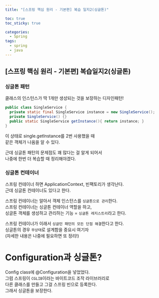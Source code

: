 ```yaml
---
title: "[스프링 핵심 원리 - 기본편] 복습 일지2(싱글톤)"

toc: true
toc_sticky: true

categories:
  - Spring
tags:
  - spring
  - java
---
```


## [스프링 핵심 원리 - 기본편] 복습일지2(싱글톤)

### 싱글톤 패턴

클래스의 인스턴스가 딱 1개만 생성되는 것을 보장하는 디자인패턴!

```java
public class SingleService {
  private static final SingleService instance = new SingleService();
  private SingleService() {}
  public static SingleService getInstance(){ return instance; }
}
```

이 상태로 single.getInstance를 2번 사용했을 때  
같은 객체가 나옴을 알 수 있다.  

근데 싱글톤 패턴의 문제점도 꽤 많다는 걸 알게 되어서  
나중에 한번 더 복습할 때 정리해야겠다.  

### 싱글톤 컨테이너

스프링 컨테이너 하면 ApplicationContext, 빈팩토리가 생각난다.  
근데 싱글톤 컨테이너도 있다고 한다.  

스프링 컨테이너는 알아서 객체 인스턴스를 `싱글톤으로 관리`한다.  
스프링 컨테이너는 싱글톤 컨테이너 역할을 하고,  
싱글톤 객체를 생성하고 관리하는 기능 = `싱글톤 레지스트리`라고 한다.  

스프링 컨테이너가 이래서 `싱글턴 패턴의 모든 단점 해결`한다고 한다.  
싱글톤의 경우 `무상태`로 설계함을 중요시 여기자  
(자세한 내용은 나중에 필요하면 또 정리!)  

# Configuration과 싱글톤?

Config class에 @Configuration을 넣었었다.  
그럼 스프링이 `CGLIB`이라는 바이트코드 조작 라이브러리로   
다른 클래스를 만들고 그걸 스프링 빈으로 등록한다.  
그래서 싱글톤을 보장한다.


